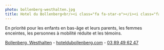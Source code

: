 ```yaml
---
photo: bollenberg-westhalten.jpg
title: Hotel du Bollenberg<br/><i class="fa fa-star-o"></i><i class="fa fa-star-o"></i><i class="fa fa-star-o"></i>
---
```

En priorité pour les enfants en bas-âge et leurs parents, les femmes enceintes, les personnes à mobilité réduite et les témoins.


[<i class="fa fa-map-marker"></i> Bollenberg, Westhalten](https://www.google.fr/maps/place/Auberge+Au+Vieux+Pressoir,+Domaine+du+Bollenberg,+68250+Westhalten/@47.9449993,7.2618785,15z/) - 
[<i class="fa fa-hand-o-right"></i> hoteldubollenberg.com](http://hoteldubollenberg.com/) - 
[<i class="fa fa-phone"></i> 03 89 49 62 47](tel:+33389496247)

